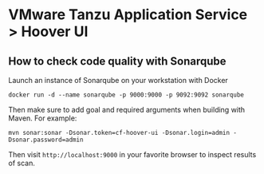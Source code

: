 # VMware Tanzu Application Service > Hoover UI

## How to check code quality with Sonarqube

Launch an instance of Sonarqube on your workstation with Docker

```
docker run -d --name sonarqube -p 9000:9000 -p 9092:9092 sonarqube
```

Then make sure to add goal and required arguments when building with Maven. For example:

```
mvn sonar:sonar -Dsonar.token=cf-hoover-ui -Dsonar.login=admin -Dsonar.password=admin
```

Then visit `http://localhost:9000` in your favorite browser to inspect results of scan.
